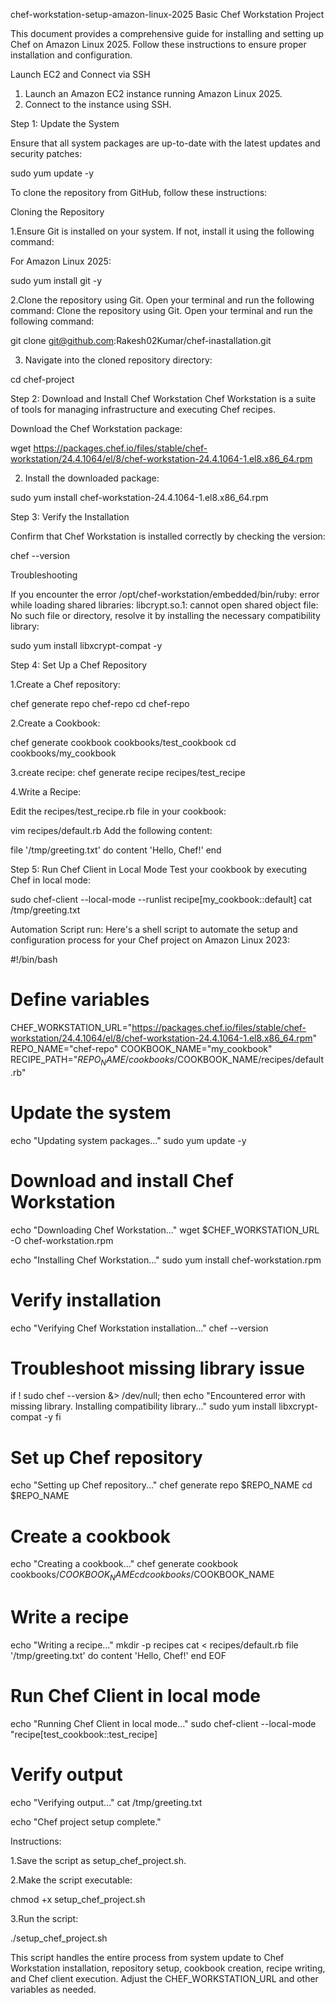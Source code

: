 chef-workstation-setup-amazon-linux-2025
Basic Chef Workstation Project

This document provides a comprehensive guide for installing and setting up Chef on Amazon Linux 2025. Follow these instructions to ensure proper installation and configuration.

Launch EC2 and Connect via SSH
1. Launch an Amazon EC2 instance running Amazon Linux 2025.
2. Connect to the instance using SSH.

Step 1: Update the System

Ensure that all system packages are up-to-date with the latest updates and security patches:

sudo yum update -y

To clone the repository from GitHub, follow these instructions:

Cloning the Repository

1.Ensure Git is installed on your system. If not, install it using the following command:

For Amazon Linux 2025:

sudo yum install git -y

2.Clone the repository using Git. Open your terminal and run the following command:
Clone the repository using Git. Open your terminal and run the following command:

git clone git@github.com:Rakesh02Kumar/chef-inastallation.git

3. Navigate into the cloned repository directory:

cd chef-project

Step 2: Download and Install Chef Workstation
Chef Workstation is a suite of tools for managing infrastructure and executing Chef recipes.

Download the Chef Workstation package:

wget https://packages.chef.io/files/stable/chef-workstation/24.4.1064/el/8/chef-workstation-24.4.1064-1.el8.x86_64.rpm

2. Install the downloaded package:

sudo yum install chef-workstation-24.4.1064-1.el8.x86_64.rpm

Step 3: Verify the Installation

Confirm that Chef Workstation is installed correctly by checking the version:

chef --version

Troubleshooting

If you encounter the error /opt/chef-workstation/embedded/bin/ruby: error while loading shared libraries: libcrypt.so.1: cannot open shared object file: No such file or directory, resolve it by installing the necessary compatibility library:

sudo yum install libxcrypt-compat -y

Step 4: Set Up a Chef Repository

1.Create a Chef repository:

chef generate repo chef-repo
cd chef-repo

2.Create a Cookbook:

chef generate cookbook cookbooks/test_cookbook
cd cookbooks/my_cookbook

3.create recipe:
chef generate recipe recipes/test_recipe

4.Write a Recipe:

Edit the recipes/test_recipe.rb file in your cookbook:

vim recipes/default.rb
Add the following content:

file '/tmp/greeting.txt' do
  content 'Hello, Chef!'
end

Step 5: Run Chef Client in Local Mode
Test your cookbook by executing Chef in local mode:

sudo chef-client --local-mode --runlist recipe[my_cookbook::default]
cat /tmp/greeting.txt

Automation Script run:
Here's a shell script to automate the setup and configuration process for your Chef project on Amazon Linux 2023:

#!/bin/bash

# Define variables
CHEF_WORKSTATION_URL="https://packages.chef.io/files/stable/chef-workstation/24.4.1064/el/8/chef-workstation-24.4.1064-1.el8.x86_64.rpm"
REPO_NAME="chef-repo"
COOKBOOK_NAME="my_cookbook"
RECIPE_PATH="$REPO_NAME/cookbooks/$COOKBOOK_NAME/recipes/default.rb"

# Update the system
echo "Updating system packages..."
sudo yum update -y

# Download and install Chef Workstation
echo "Downloading Chef Workstation..."
wget $CHEF_WORKSTATION_URL -O chef-workstation.rpm

echo "Installing Chef Workstation..."
sudo yum install chef-workstation.rpm

# Verify installation
echo "Verifying Chef Workstation installation..."
chef --version

# Troubleshoot missing library issue
if ! sudo chef --version &> /dev/null; then
    echo "Encountered error with missing library. Installing compatibility library..."
    sudo yum install libxcrypt-compat -y
fi

# Set up Chef repository
echo "Setting up Chef repository..."
chef generate repo $REPO_NAME
cd $REPO_NAME

# Create a cookbook
echo "Creating a cookbook..."
chef generate cookbook cookbooks/$COOKBOOK_NAME
cd cookbooks/$COOKBOOK_NAME

# Write a recipe
echo "Writing a recipe..."
mkdir -p recipes
cat <<EOF > recipes/default.rb
file '/tmp/greeting.txt' do
  content 'Hello, Chef!'
end
EOF

# Run Chef Client in local mode
echo "Running Chef Client in local mode..."
sudo chef-client --local-mode "recipe[test_cookbook::test_recipe]

# Verify output
echo "Verifying output..."
cat /tmp/greeting.txt

echo "Chef project setup complete."

Instructions:

1.Save the script as setup_chef_project.sh.

2.Make the script executable:

chmod +x setup_chef_project.sh

3.Run the script:

./setup_chef_project.sh

This script handles the entire process from system update to Chef Workstation installation, repository setup, cookbook creation, recipe writing, and Chef client execution. Adjust the CHEF_WORKSTATION_URL and other variables as needed.



